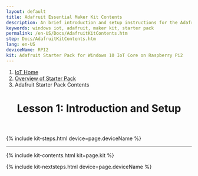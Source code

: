 ```yaml
---
layout: default
title: Adafruit Essential Maker Kit Contents
description: An brief introduction and setup instructions for the Adafruit Starter Pack for Windows 10 IoT Core on Raspberry Pi2.
keywords: windows iot, adafruit, maker kit, starter pack
permalink: /en-US/Docs/AdafruitKitContents.htm
step: Docs/AdafruitKitContents.htm
lang: en-US
deviceName: RPI2
kit: Adafruit Starter Pack for Windows 10 IoT Core on Raspberry Pi2
---
```

<div class="row">
  <div class="col-xs-24">
    <ol class="breadcrumb">
      <li><a href="https://developer.microsoft.com/en-us/windows/iot">IoT Home</a></li>
      <li><a href="{{site.baseurl}}/{{page.lang}}/Docs/AdafruitMakerKit">Overview of Starter Pack</a></li>
      <li class="active">Adafruit Starter Pack Contents</li>
    </ol>
    <header class="page-title-header remove-top-margin">
      <h1 class="page-title">Lesson 1: Introduction and Setup</h1>
    </header>
  </div>
</div>

{% include kit-steps.html device=page.deviceName %}

<hr>


{% include kit-contents.html kit=page.kit %}


{% include kit-nextsteps.html device=page.deviceName %}
